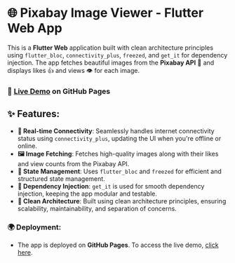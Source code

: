 # 🌐 Pixabay Image Viewer - Flutter Web App

This is a **Flutter Web** application built with clean architecture principles using `flutter_bloc`, `connectivity_plus`, `freezed`, and `get_it` for dependency injection. The app fetches beautiful images from the **Pixabay API** 📸 and displays likes 👍 and views 👁️ for each image.

### 🚀 [Live Demo](https://Khalidali-dev.github.io) on GitHub Pages

## ✨ Features:
- **📶 Real-time Connectivity**: Seamlessly handles internet connectivity status using `connectivity_plus`, updating the UI when you're offline or online.
- **🖼️ Image Fetching**: Fetches high-quality images along with their likes and view counts from the Pixabay API.
- **🧩 State Management**: Uses `flutter_bloc` and `freezed` for efficient and structured state management.
- **🔧 Dependency Injection**: `get_it` is used for smooth dependency injection, keeping the app modular and testable.
- **🧱 Clean Architecture**: Built using clean architecture principles, ensuring scalability, maintainability, and separation of concerns.

### 🌍 Deployment:
- The app is deployed on **GitHub Pages**. To access the live demo, [click here](https://Khalidali-dev.github.io).
